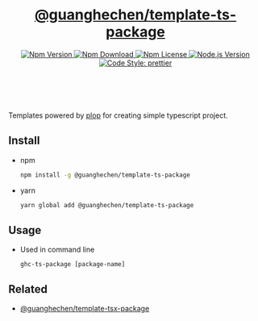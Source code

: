 <header>
  <h1 align="center">
    <a href="https://github.com/guanghechen/node-scaffolds/tree/master/packages/template-ts-package#readme">@guanghechen/template-ts-package</a>
  </h1>
  <div align="center">
    <a href="https://www.npmjs.com/package/@guanghechen/template-ts-package">
      <img
        alt="Npm Version"
        src="https://img.shields.io/npm/v/@guanghechen/template-ts-package.svg"
      />
    </a>
    <a href="https://www.npmjs.com/package/@guanghechen/template-ts-package">
      <img
        alt="Npm Download"
        src="https://img.shields.io/npm/dm/@guanghechen/template-ts-package.svg"
      />
    </a>
    <a href="https://www.npmjs.com/package/@guanghechen/template-ts-package">
      <img
        alt="Npm License"
        src="https://img.shields.io/npm/l/@guanghechen/template-ts-package.svg"
      />
    </a>
    <a href="https://github.com/nodejs/node">
      <img
        alt="Node.js Version"
        src="https://img.shields.io/node/v/@guanghechen/template-ts-package"
      />
    </a>
    <a href="https://github.com/prettier/prettier">
      <img
        alt="Code Style: prettier"
        src="https://img.shields.io/badge/code_style-prettier-ff69b4.svg?style=flat-square"
      />
    </a>
  </div>
</header>
<br />


Templates powered by [plop][] for creating simple typescript project.

## Install

* npm

  ```bash
  npm install -g @guanghechen/template-ts-package
  ```

* yarn

  ```bash
  yarn global add @guanghechen/template-ts-package
  ```

## Usage

* Used in command line

  ```shell
  ghc-ts-package [package-name]
  ```


## Related

* [@guanghechen/template-tsx-package][]


[homepage]: https://github.com/guanghechen/node-scaffolds/tree/master/packages/template-ts-package#readme
[@guanghechen/template-ts-package]: https://www.npmjs.com/package/@guanghechen/template-ts-package
[@guanghechen/template-tsx-package]: https://www.npmjs.com/package/@guanghechen/template-tsx-package
[plop]: https://github.com/plopjs/plop

